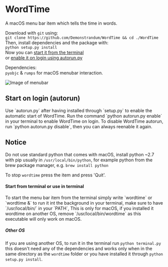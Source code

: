 # WordTime
A macOS menu bar item which tells the time in words.

Download with `git` using:
<br />`git clone https://github.com/Demonstrandum/WordTime && cd ./WordTime`
<br />Then, install dependencies and the package with:
<br />`python setup.py install`
<br />Now you can <a href="#terminal">start it from the terminal</a>
<br />or <a href="#autorun">enable it on login using autorun.py</a>

Dependencies:
<br />`pyobjc` & `rumps`
for macOS menubar interaction.

![Image of menubar](https://cloud.githubusercontent.com/assets/26842759/24832420/dd17b148-1ca7-11e7-84c0-f1acb231665a.png)

## Start on login (autorun)
<div id="autorun"></div>
Use `autorun.py` after having installed through  `setup.py` to enable the automatic start of WordTime. Run the command `python autorun.py enable` in your terminal to enable WordTime on login. To disable WordTime autorun, run `python autorun.py disable`, then you can always reenable it again.

## Notice
Do not use standard python that comes with macOS, install python ~2.7 with pip usually in `/usr/local/bin/python`, for example python from the brew package manager, e.g. `brew install python`

To stop `wordtime` press the item and press 'Quit'.

#### Start from terminal or use in terminal
<div id="terminal"></div>
To start the menu bar item from the terminal simply write `wordtime` or `wordtime &` to run it int the background in your terminal, make sure to have `/usr/local/bin/` in your `PATH`, This is only for macOS, if you installed it wordtime on another OS, remove `/usr/local/bin/wordtime` as this executable will only work on macOS.

##### Other OS
If you are using another OS, to run it in the terminal run `python terminal.py` this doesn't need any of the dependencies and works only when in the same directory as the `wordtime` folder or you have installed it through `python setup.py install`.

